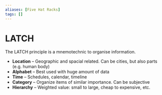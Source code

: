 ```yaml
---
aliases: [Five Hat Racks]
tags: []
---
```


# LATCH

The LATCH principle is a mnemotechnic to organise information.

- **Location** – Geographic and spacial related. Can be cities, but also parts (e.g. human body)
- **Alphabet** – Best used with huge amount of data
- **Time** – Schedules, calendar, timeline
- **Category** – Organize items of similar importance. Can be subjective
- **Hierarchy** – Weighted value: small to large, cheap to expensive, etc.